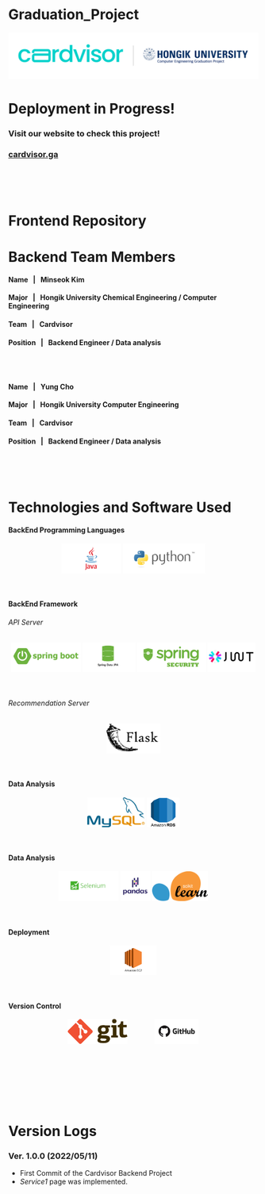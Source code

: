 # Graduation_Project

<p align="center"><img src="./MD/cardvisor_md.png" width="1200" height="=400"></p>



# Deployment in Progress!

### Visit our website to check this project!
[<h3 style="border-bottom: none">cardvisor.ga</h3>](http://cardvisor.ga)
<br><br><br>

# Frontend Repository
<link href = "https://github.com/NeckyKim/cardvisor">

# Backend Team Members

#### Name &nbsp; | &nbsp; Minseok Kim
#### Major &nbsp; | &nbsp; Hongik University Chemical Engineering / Computer Engineering
#### Team &nbsp; | &nbsp; Cardvisor
#### Position &nbsp; | &nbsp; Backend Engineer / Data analysis
<br><br>

#### Name &nbsp; | &nbsp; Yung Cho
#### Major &nbsp; | &nbsp; Hongik University Computer Engineering
#### Team &nbsp; | &nbsp; Cardvisor
#### Position &nbsp; | &nbsp; Backend Engineer / Data analysis
<br><br><br>



# Technologies and Software Used

#### BackEnd Programming Languages
<p align="center"><img src="./MD/java.png" height="60"> <img src="./MD/python.webp" height="60">
</p>
<br>


#### BackEnd Framework

###### API Server
<p align="center"><img src="./MD/spring_boot.png" height="60">
<img src="./MD/jpa.png" height="60">
<img src="./MD/security.png" height="60">
<img src="./MD/jwt.png" height="60">
</p>
<br>

###### Recommendation Server
<p align="center"><img src="./MD/flask.png" height="60">
</p>
<br>

#### Data Analysis
<p align="center"><img src="./MD/mysql.png" height="60"> <img src="./MD/rds.png" height="60"></p>
</p>
<br>

#### Data Analysis
<p align="center"><img src="./MD/selenium.png" height="60"> <img src="./MD/pandas.png" height="60"> <img src="./MD/scikitlearn.png" height="60">
</p>
<br>


#### Deployment
<p align="center">
<img src="./MD/ec2.png" height="60">
</p>
<br>

#### Version Control
<p align="center">
<img src="./MD/git.png" height="50">
&nbsp;&nbsp;&nbsp;&nbsp;&nbsp;&nbsp;&nbsp;&nbsp;&nbsp;&nbsp;&nbsp;&nbsp;
<img src="./MD/github.jpeg" height="50">
</p>
<br><br><br>
<br><br><br>


# Version Logs

### Ver. 1.0.0 (2022/05/11)
- First Commit of the Cardvisor Backend Project
- *Service1* page was implemented.


